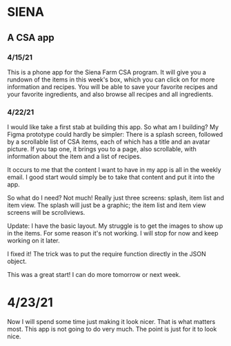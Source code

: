 # SIENA
## A CSA app

### 4/15/21

This is a phone app for the Siena Farm CSA program. It will give you a rundown of the items in this week's box, which you can click on for more information and recipes. You will be able to save your favorite recipes and your favorite ingredients, and also browse all recipes and all ingredients.

### 4/22/21

I would like take a first stab at building this app. So what am I building? My Figma prototype could hardly be simpler: There is a splash screen, followed by a scrollable list of CSA items, each of which has a title and an avatar picture. If you tap one, it brings you to a page, also scrollable, with information about the item and a list of recipes.

It occurs to me that the content I want to have in my app is all in the weekly email. I good start would simply be to take that content and put it into the app.

So what do I need? Not much! Really just three screens: splash, item list and item view. The splash will just be a graphic; the item list and item view screens will be scrollviews.

Update: I have the basic layout. My struggle is to get the images to show up in the items. For some reason it's not working. I will stop for now and keep working on it later.

I fixed it! The trick was to put the require function directly in the JSON object.

This was a great start! I can do more tomorrow or next week.

# 4/23/21

Now I will spend some time just making it look nicer. That is what matters most. This app is not going to do very much. The point is just for it to look nice.